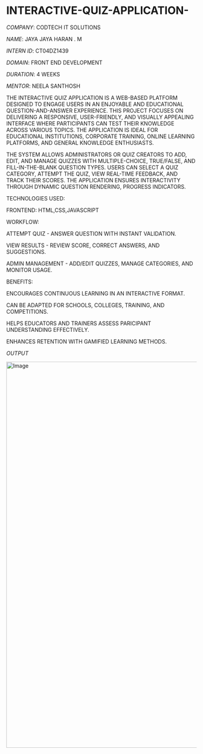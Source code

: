 # INTERACTIVE-QUIZ-APPLICATION-

*COMPANY*: CODTECH IT SOLUTIONS

*NAME*: JAYA JAYA HARAN . M

*INTERN ID*: CT04DZ1439

*DOMAIN*: FRONT END DEVELOPMENT

*DURATION*: 4 WEEKS 

*MENTOR*: NEELA SANTHOSH

THE INTERACTIVE QUIZ APPLICATION IS A WEB-BASED PLATFORM DESIGNED TO ENGAGE USERS IN AN ENJOYABLE AND EDUCATIONAL QUESTION-AND-ANSWER EXPERIENCE. THIS PROJECT FOCUSES ON DELIVERING A RESPONSIVE, USER-FRIENDLY, AND VISUALLY APPEALING INTERFACE WHERE PARTICIPANTS CAN TEST THEIR KNOWLEDGE ACROSS VARIOUS TOPICS. THE APPLICATION IS IDEAL FOR EDUCATIONAL INSTITUTIONS, CORPORATE TRAINING, ONLINE LEARNING PLATFORMS, AND GENERAL KNOWLEDGE ENTHUSIASTS. 

THE SYSTEM ALLOWS ADMINISTRATORS OR QUIZ CREATORS TO ADD, EDIT, AND MANAGE QUIZZES WITH MULTIPLE-CHOICE, TRUE/FALSE, AND FILL-IN-THE-BLANK QUESTION TYPES. USERS CAN SELECT A QUIZ CATEGORY, ATTEMPT THE QUIZ, VIEW REAL-TIME FEEDBACK, AND TRACK THEIR SCORES. THE APPLICATION ENSURES INTERACTIVITY THROUGH DYNAMIC QUESTION RENDERING, PROGRESS INDICATORS.

TECHNOLOGIES USED:

FRONTEND: HTML,CSS,JAVASCRIPT

WORKFLOW:

ATTEMPT QUIZ - ANSWER QUESTION WITH INSTANT VALIDATION.

VIEW RESULTS - REVIEW SCORE, CORRECT ANSWERS, AND SUGGESTIONS.

ADMIN MANAGEMENT - ADD/EDIT QUIZZES, MANAGE CATEGORIES, AND MONITOR USAGE.

BENEFITS:

ENCOURAGES CONTINUOUS LEARNING IN AN INTERACTIVE FORMAT.

CAN BE ADAPTED FOR SCHOOLS, COLLEGES, TRAINING, AND COMPETITIONS.

HELPS EDUCATORS AND TRAINERS ASSESS PARICIPANT UNDERSTANDING EFFECTIVELY.

ENHANCES RETENTION WITH GAMIFIED LEARNING METHODS.

*OUTPUT*

<img width="1920" height="1020" alt="Image" src="https://github.com/user-attachments/assets/af7664a7-0548-41d3-916c-a4fc19bace6d" />
